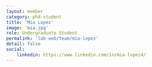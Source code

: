 ```yaml
---
layout: member
category: phd-student
title: 'Mia Lopez'
image: 'mia.jpg'
role: Undergraduate Student
permalink: 'lab-web/team/mia-lopez'
detail: false
social:
    linkedin: https://www.linkedin.com/in/mia-lopez4/
---
```


